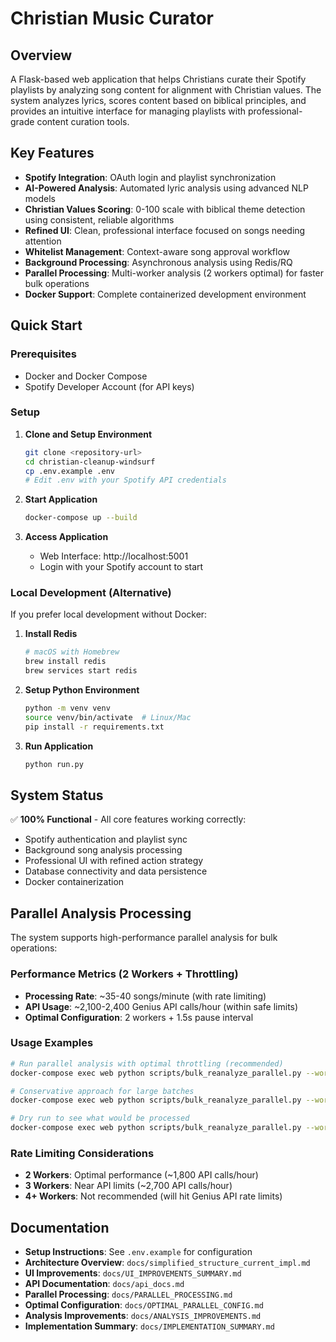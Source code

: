 # Christian Music Curator

## Overview

A Flask-based web application that helps Christians curate their Spotify playlists by analyzing song content for alignment with Christian values. The system analyzes lyrics, scores content based on biblical principles, and provides an intuitive interface for managing playlists with professional-grade content curation tools.

## Key Features

- **Spotify Integration**: OAuth login and playlist synchronization
- **AI-Powered Analysis**: Automated lyric analysis using advanced NLP models
- **Christian Values Scoring**: 0-100 scale with biblical theme detection using consistent, reliable algorithms
- **Refined UI**: Clean, professional interface focused on songs needing attention
- **Whitelist Management**: Context-aware song approval workflow
- **Background Processing**: Asynchronous analysis using Redis/RQ
- **Parallel Processing**: Multi-worker analysis (2 workers optimal) for faster bulk operations
- **Docker Support**: Complete containerized development environment

## Quick Start

### Prerequisites
- Docker and Docker Compose
- Spotify Developer Account (for API keys)

### Setup
1. **Clone and Setup Environment**
   ```bash
   git clone <repository-url>
   cd christian-cleanup-windsurf
   cp .env.example .env
   # Edit .env with your Spotify API credentials
   ```

2. **Start Application**
   ```bash
   docker-compose up --build
   ```

3. **Access Application**
   - Web Interface: http://localhost:5001
   - Login with your Spotify account to start

### Local Development (Alternative)
If you prefer local development without Docker:

1. **Install Redis**
   ```bash
   # macOS with Homebrew
   brew install redis
   brew services start redis
   ```

2. **Setup Python Environment**
   ```bash
   python -m venv venv
   source venv/bin/activate  # Linux/Mac
   pip install -r requirements.txt
   ```

3. **Run Application**
   ```bash
   python run.py
   ```

## System Status

✅ **100% Functional** - All core features working correctly:
- Spotify authentication and playlist sync
- Background song analysis processing  
- Professional UI with refined action strategy
- Database connectivity and data persistence
- Docker containerization

## Parallel Analysis Processing

The system supports high-performance parallel analysis for bulk operations:

### **Performance Metrics (2 Workers + Throttling)**
- **Processing Rate**: ~35-40 songs/minute (with rate limiting)
- **API Usage**: ~2,100-2,400 Genius API calls/hour (within safe limits)
- **Optimal Configuration**: 2 workers + 1.5s pause interval

### **Usage Examples**
```bash
# Run parallel analysis with optimal throttling (recommended)
docker-compose exec web python scripts/bulk_reanalyze_parallel.py --workers 2 --batch-size 500

# Conservative approach for large batches
docker-compose exec web python scripts/bulk_reanalyze_parallel.py --workers 2 --batch-size 1000 --pause-interval 2.0

# Dry run to see what would be processed
docker-compose exec web python scripts/bulk_reanalyze_parallel.py --workers 2 --batch-size 100 --dry-run
```

### **Rate Limiting Considerations**
- **2 Workers**: Optimal performance (~1,800 API calls/hour)
- **3 Workers**: Near API limits (~2,700 API calls/hour) 
- **4+ Workers**: Not recommended (will hit Genius API rate limits)

## Documentation

- **Setup Instructions**: See `.env.example` for configuration
- **Architecture Overview**: `docs/simplified_structure_current_impl.md`
- **UI Improvements**: `docs/UI_IMPROVEMENTS_SUMMARY.md`
- **API Documentation**: `docs/api_docs.md`
- **Parallel Processing**: `docs/PARALLEL_PROCESSING.md`
- **Optimal Configuration**: `docs/OPTIMAL_PARALLEL_CONFIG.md`
- **Analysis Improvements**: `docs/ANALYSIS_IMPROVEMENTS.md`
- **Implementation Summary**: `docs/IMPLEMENTATION_SUMMARY.md`
